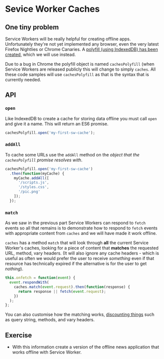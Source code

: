 # Sevice Worker Caches

## One tiny problem

Service Workers will be really helpful for creating offline apps.  Unfortunately they're not yet implemented any browser, even the very latest Firefox Nightlies or Chrome Canaries.  A [polyfill (using IndexedDB) has been created](https://github.com/jeffposnick/service-worker-cache), which we will use instead.

Due to a bug in Chrome the polyfill object is named `cachesPolyfill` (when Service Workers are released publicly this will change to simply `caches`.  All these code samples will use `cachesPolyfill` as that is the syntax that is currently needed.

## API

### `open`

Like IndexedDB to create a cache for storing data offline you must call `open` and give it a name.  This will return an ES6 promise.

```js
cachesPolyfill.open('my-first-sw-cache');
```

### `addAll`

To cache some URLs use the `addAll` method on the *object that the `cachesPolyfill` promise resolves with*.

```js
cachesPolyfill.open('my-first-sw-cache')
  .then(function(myCache) {
    myCache.addAll([
      '/scripts.js',
      '/styles.css',
      '/pic.png'
    ]);
  });
```

### `match`

As we saw in the previous part Service Workers can respond to `fetch` events so all that remains is to demonstrate how to respond to `fetch` events with appropriate content from `caches` and we will have made it work offline.

`caches` has a method `match` that will look through **all** the current Service Worker's caches, looking for a piece of content that **matches** the requested URL, method, vary headers.  (It will also ignore any cache headers - which is useful as often we would prefer the user to receive *something* even if that resource has technically expired if the alternative is for the user to get *nothing*).

```js
this.onfetch = function(event) {
  event.respondWith(
    caches.match(event.request).then(function(response) {
      return response || fetch(event.request);
    })
  );
};
```

You can also customise how the matching works, [discounting things](https://slightlyoff.github.io/ServiceWorker/spec/service_worker/#cache-query-options-dictionary) such as query string, methods, and vary headers.

## Exercise

- With this information create a version of the offline news application that works offline with Service Worker.

